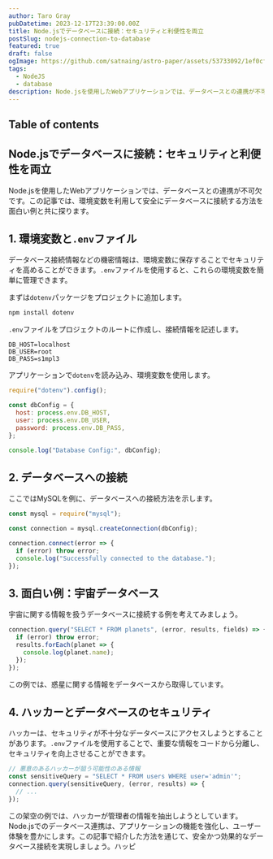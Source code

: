 ```yaml
---
author: Taro Gray
pubDatetime: 2023-12-17T23:39:00.00Z
title: Node.jsでデータベースに接続：セキュリティと利便性を両立
postSlug: nodejs-connection-to-database
featured: true
draft: false
ogImage: https://github.com/satnaing/astro-paper/assets/53733092/1ef0cf03-8137-4d67-ac81-84a032119e3a
tags:
  - NodeJS
  - database
description: Node.jsを使用したWebアプリケーションでは、データベースとの連携が不可欠です。この記事では、環境変数を利用して安全にデータベースに接続する方法を面白い例と共に探ります。
---
```


## Table of contents

## Node.jsでデータベースに接続：セキュリティと利便性を両立

Node.jsを使用したWebアプリケーションでは、データベースとの連携が不可欠です。この記事では、環境変数を利用して安全にデータベースに接続する方法を面白い例と共に探ります。

## 1. 環境変数と`.env`ファイル

データベース接続情報などの機密情報は、環境変数に保存することでセキュリティを高めることができます。`.env`ファイルを使用すると、これらの環境変数を簡単に管理できます。

まずは`dotenv`パッケージをプロジェクトに追加します。

```bash
npm install dotenv
```

`.env`ファイルをプロジェクトのルートに作成し、接続情報を記述します。

```
DB_HOST=localhost
DB_USER=root
DB_PASS=s1mpl3
```

アプリケーションで`dotenv`を読み込み、環境変数を使用します。

```javascript
require("dotenv").config();

const dbConfig = {
  host: process.env.DB_HOST,
  user: process.env.DB_USER,
  password: process.env.DB_PASS,
};

console.log("Database Config:", dbConfig);
```

## 2. データベースへの接続

ここではMySQLを例に、データベースへの接続方法を示します。

```javascript
const mysql = require("mysql");

const connection = mysql.createConnection(dbConfig);

connection.connect(error => {
  if (error) throw error;
  console.log("Successfully connected to the database.");
});
```

## 3. 面白い例：宇宙データベース

宇宙に関する情報を扱うデータベースに接続する例を考えてみましょう。

```javascript
connection.query("SELECT * FROM planets", (error, results, fields) => {
  if (error) throw error;
  results.forEach(planet => {
    console.log(planet.name);
  });
});
```

この例では、惑星に関する情報をデータベースから取得しています。

## 4. ハッカーとデータベースのセキュリティ

ハッカーは、セキュリティが不十分なデータベースにアクセスしようとすることがあります。`.env`ファイルを使用することで、重要な情報をコードから分離し、セキュリティを向上させることができます。

```javascript
// 悪意のあるハッカーが狙う可能性のある情報
const sensitiveQuery = "SELECT * FROM users WHERE user='admin'";
connection.query(sensitiveQuery, (error, results) => {
  // ...
});
```

この架空の例では、ハッカーが管理者の情報を抽出しようとしています。
Node.jsでのデータベース連携は、アプリケーションの機能を強化し、ユーザー体験を豊かにします。この記事で紹介した方法を通じて、安全かつ効果的なデータベース接続を実現しましょう。ハッピ
